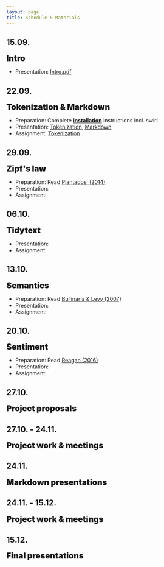 ```yaml
---
layout: page
title: Schedule & Materials
---
```


<style>
e {
  font-size: 1.5em;
  font-weight: 900;
}
</style>

## 15.09.

<e>Intro</e>

- Presentation: <a href="https://dwulff.github.io/NLP_2020Autumn/assets/key/Intro.pdf">Intro.pdf</a>

## 22.09.

<e>Tokenization & Markdown</e>

- Preparation: Complete <a href="menu/installation"><b>installation</b></a> instructions incl. swirl
- Presentation: <a href="https://dwulff.github.io/NLP_2020Autumn/assets/sessions/Tokenization/Tokenization_intro.html">Tokenization</a>, <a href="https://dwulff.github.io/NLP_2020Autumn/assets/sessions/Tokenization/Markdown_intro.html">Markdown</a>
- Assignment: <a href="https://dwulff.github.io/NLP_2020Autumn/assets/sessions/Tokenization/Tokenization.html">Tokenization</a>

## 29.09.

<e>Zipf's law</e>

- Preparation: Read <a href="https://dwulff.github.io/NLP_2020Autumn/assets/pdf/Piantadosi2014.pdf">Piantadosi (2014)</a>
- Presentation:
- Assignment:

## 06.10.

<e>Tidytext</e>

- Presentation:
- Assignment:

<!---Doodle--->

## 13.10.

<e>Semantics</e>

- Preparation: Read <a href="https://dwulff.github.io/NLP_2020Autumn/assets/pdf/Bullinaria&Levy2007.pdf">Bullinaria & Levy (2007)</a>
- Presentation:
- Assignment:

## 20.10.

<e>Sentiment</e>

- Preparation: Read <a href="https://dwulff.github.io/NLP_2020Autumn/assets/pdf/Reagan2016.pdf">Reagan (2016)</a>
- Presentation:
- Assignment:

## 27.10.

<e>Project proposals</e>

## 27.10. - 24.11.

<e>Project work & meetings</e>

## 24.11.

<e>Markdown presentations</e>

## 24.11. - 15.12.

<e>Project work & meetings</e>

## 15.12.

<e>Final presentations</e>
